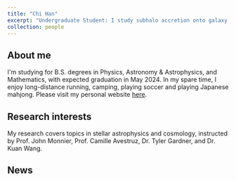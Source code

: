 ```yaml
---
title: "Chi Han"
excerpt: "Undergraduate Student: I study subhalo accretion onto galaxy clusters in simulations. <br/><img src='/images/chihan_headshot.jpg' width='275'>"
collection: people
---
```


## About me
I'm studying for B.S. degrees in Physics, Astronomy & Astrophysics, and Mathematics, with expected graduation in May 2024. In my spare time, I enjoy long-distance running, camping, playing soccer and playing Japanese mahjong.  Please visit my personal website [here](https://suzutsuki-ch.github.io/).

## Research interests
My research covers topics in stellar astrophysics and cosmology, instructed by Prof. John Monnier, Prof. Camille Avestruz, Dr. Tyler Gardner, and Dr. Kuan Wang.

## News


